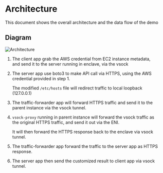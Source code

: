 # Architecture

This document shows the overall architecture and the data flow of the demo

## Diagram

![Architecture](https://github.com/richardfan1126/nitro-enclave-python-demo/blob/master/docs/assets/Architecture.png)

1. The client app grab the AWS credential from EC2 instance metadata, and send it to the server running in enclave, via the vsock

2. The server app use boto3 to make API call via HTTPS, using the AWS credential provided in step 1.

   The modified `/etc/hosts` file will redirect traffic to local loopback (127.0.0.1)

3. The traffic-forwarder app will forward HTTPS traffic and send it to the parent instance via the vsock tunnel.

4. `vsock-proxy` running in parent instance will forward the vsock traffic as the original HTTPS traffic, and send it out via the ENI.

   It will then forward the HTTPS response back to the enclave via vsock tunnel.

5. The traffic-forwarder app forward the traffic to the server app as HTTPS response.

6. The server app then send the customized result to client app via vsock tunnel.